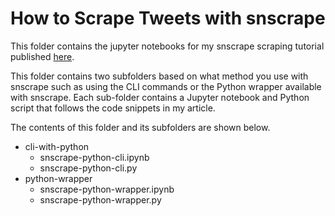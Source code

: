 # How to Scrape Tweets with snscrape
This folder contains the jupyter notebooks for my snscrape scraping tutorial published [here](https://medium.com/better-programming/how-to-scrape-tweets-with-snscrape-90124ed006af).

This folder contains two subfolders based on what method you use with snscrape such as using the CLI commands or the Python wrapper available with snscrape. Each sub-folder contains a Jupyter notebook and Python script that follows the code snippets in my article.

The contents of this folder and its subfolders are shown below.

* cli-with-python
  * snscrape-python-cli.ipynb
  * snscrape-python-cli.py
* python-wrapper
  * snscrape-python-wrapper.ipynb
  * snscrape-python-wrapper.py
